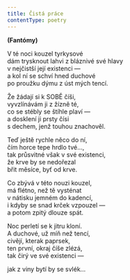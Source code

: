 ```yaml
---
title: Čistá práce
contentType: poetry
---
```


<section>

**(Fantómy)**

V té noci kouzel tyrkysové  
dám trysknout lahvi z bláznivé své hlavy  
v nejčistší její existenci —  
a kol ní se schví hned duchové  
po proužku dýmu z úst mých tencí.

Že žádají si k SOBĚ číši,  
vyvzlínávám ji z žízně té,  
co se stébly se štíhle plaví —  
a dosklení ji prsty čísi  
s dechem, jenž touhou znachověl.

Teď ještě rychle něco do ní,  
čím horce tepe hrdlo tvé…,  
tak průsvitné však v své existenci,  
že krve by se nedořezal  
břit měsíce, byť od krve.

Co zbývá v této nouzi kouzel,  
má flétno, než tě vysténat  
v nátisku jemném do kadencí,  
i kdyby se snad krček vzpouzel —  
a potom zpitý dlouze spát.

Noc perletí se k jitru kloní.  
A duchové, už míň než tencí,  
civějí, kterak paprsek,  
ten první, okraj číše zlézá,  
tak čirý ve své existenci —

jak z viny bytí by se svlék…

</section>
